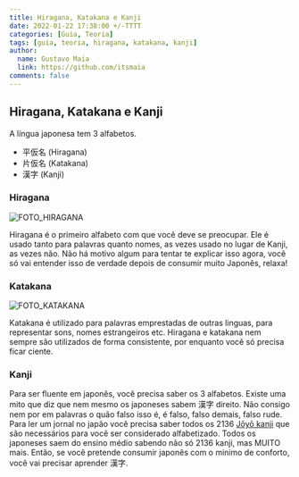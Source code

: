```yaml
---
title: Hiragana, Katakana e Kanji
date: 2022-01-22 17:38:00 +/-TTTT
categories: [Guia, Teoria]
tags: [guia, teoria, hiragana, katakana, kanji]
author:
  name: Gustavo Maia
  link: https://github.com/itsmaia
comments: false
---
```


## Hiragana, Katakana e Kanji

A língua japonesa tem 3 alfabetos. 

* 平仮名 (Hiragana)
* 片仮名 (Katakana)
* 漢字 (Kanji)

### Hiragana

![FOTO_HIRAGANA](https://upload.wikimedia.org/wikipedia/commons/5/5d/Hiragana_acentuado_small.png)

Hiragana é o primeiro alfabeto com que você deve se preocupar. Ele é usado tanto para palavras quanto nomes, as vezes usado no lugar de Kanji, as vezes não. Não há motivo algum para tentar te explicar isso agora, você só vai entender isso de verdade depois de consumir muito Japonês, relaxa!

### Katakana

![FOTO_KATAKANA](https://upload.wikimedia.org/wikipedia/commons/thumb/0/0d/Table_katakana.svg/1920px-Table_katakana.svg.png)

Katakana é utilizado para palavras emprestadas de outras linguas, para representar sons, nomes estrangeiros etc. Hiragana e katakana nem sempre são utilizados de forma consistente, por enquanto você só precisa ficar ciente.

### Kanji

Para ser fluente em japonês, você precisa saber os 3 alfabetos. Existe uma mito que diz que nem mesmo os japoneses sabem 漢字 direito. Não consigo nem por em palavras o quão falso isso é, é falso, falso demais, falso rude. Para ler um jornal no japão você precisa saber todos os 2136 [Jōyō kanji](https://pt.wikipedia.org/wiki/J%C5%8Dy%C5%8D_kanji) que são necessários para você ser considerado alfabetizado. Todos os japoneses saem do ensino médio sabendo não só 2136 kanji, mas MUITO mais. Então, se você pretende consumir japonês com o minimo de conforto, você vai precisar aprender 漢字.